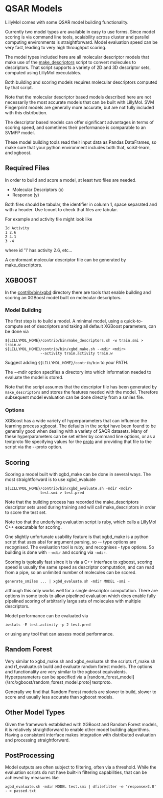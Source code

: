 # QSAR Models
LillyMol comes with some QSAR model building functionality.

Currently two model types are available in easy to use forms. Since
model scoring is via command line tools, scalability across cluster
and parallel computing environments is straightforward. Model evaluation
speed can be very fast, leading to very high throughput scoring.

The model types included here are all molecular descriptor models
that make use of the [make_descriptors](/docs/Molecule_Tools/make_descriptors.md)
script to convert molecules to descriptors. That script supports a variety
of 2D and 3D descriptor sets, computed using LillyMol executables.

Both building and scoring models requires molecular descriptors computed by that
script.

Note that the molecular descriptor based models described here are not necessarily
the most accurate models that can be built with LillyMol. SVM Fingerprint models
are generally more accurate, but are not fully included with this distribution.

The descriptor based models can offer significant advantages in terms of scoring
speed, and sometimes their performance is comparable to an SVMFP model.

These model building tools read their input data as Pandas DataFrames, so
make sure that your python environment includes both that, scikit-learn, and xgboost.

## Required Files

In order to build and score a model, at least two files are needed.

* Molecular Descriptors (x)
* Response (y)

Both files should be tabular, the identifier in column 1, space
separated and with a header.  Use tcount to check that files are
tabular.

For example and activity file might look like
```
Id Activity
1 2.6
2 4.1
3 -4
```

where id '1' has activity 2.6, etc...

A conformant molecular descriptor file can be generated by make_descriptors.

## XGBOOST
In the [contrib/bin/xgbd](../../contrib/bin/xgbd) directory there
are tools that enable building and scoring an XGBoost model built on molecular
descriptors.

### Model Building
The first step is to build a model. A minimal model, using a quick-to-compute
set of descriptors and taking all default XGBoost parameters, can be done via
```
${LILLYMOL_HOME}/contrib/bin/make_descriptors.sh -w train.smi > train.w
${LILLYMOL_HOME}/contrib/bin/xgbd_make.sh --mdir <mdir>
                --activity train.activity train.w
```

Suggest adding `${LILLYMOL_HOME}/contrib/bin` to your PATH.

The --mdir option specifies a directory into which information needed to evaluate
the model is stored.

Note that the script assumes that the descriptor file has been generated by
`make_descriptors` and stores the features needed with the model. Therefore
subsequent model evaluation can be done directly from a smiles file.

### Options
XGBoost has a wide variety of hyperparameters that can influence the
learning process [xgboost](https://xgboost.readthedocs.io/en/stable/parameter.html).
The defaults in the script have been found to be generally
good when dealing with a variety of SAQR datasets.
Many of these hyperparameters can be set either by command line options, or as
a textproto file specifying values for the [proto](/src//xgboost/xgboost_model.proto)
and providing that file to the script via the --proto option.

## Scoring
Scoring a model built with xgbd_make can be done in several ways. The most straightforward
is to use xgbd_evaluate

```
${LILLYMOL_HOME}/contrib/bin/xgbd_evaluate.sh -mdir <mdir>
                test.smi > test.pred
```

Note that the building process has recorded the make_descriptors descriptor sets
used during training and will call make_descriptors in order to score the
test set.

Note too that the underlying evaluation script is ruby, which calls a LillyMol
C++ executable for scoring.

One slightly unfortunate usability feature is that xgbd_make is a python script
that uses absl for argument parsing, so -- type options are recognised. The
evaluation tool is ruby, and recognises - type options. So building is done with
`--mdir` and scoring via `-mdir`.

Scoring is typically fast since it is via a C++ interface to xgboost, scoring
speed is usually the same speed as descriptor computation, and can read from
a pipe, so an unlimited number of molecules can be scored.
```
generate_smiles ... | xgbd_evaluate.sh -mdir MODEL -smi -
```

although this only works well for a single descriptor computation. There are
options in some tools to allow pipelined evaluation which does enable
fully pipelined scoring of arbitrarily large sets of molecules with multiple
descriptors.

Model performance can be evaluated via
```
iwstats -E test.activity -p 2 test.pred
```

or using any tool that can assess model performance.

## Random Forest
Very similar to xgbd_make.sh and xgbd_evaluate.sh the scripts rf_make.sh
and rf_evaluate.sh build and evaluate random forest models. The options
and functionality are very similar to the xgboost equivalents. Hyperparameters
can be specified via a [random_forest_model](/src/xgboost/random_forest_model.proto]
textproto.

Generally we find that Random Forest models are slower to build, slower to score
and usually less accurate than xgboost models.

## Other Model Types
Given the framework established with XGBoost and Random Forest models, it
is relatively straightforward to enable other model building algorithms.
Having a consistent interface makes integration with distributed evaluation
and processing straightforward.

## PostProcessing
Model outputs are often subject to filtering, often via a threshold. While
the evaluation scripts do not have built-in filtering capabilities, that
can be achieved by measures like

```
xgbd_evaluate.sh -mdir MODEL test.smi | dfilefilter -e 'response>2.0' - > passed.txt
```

